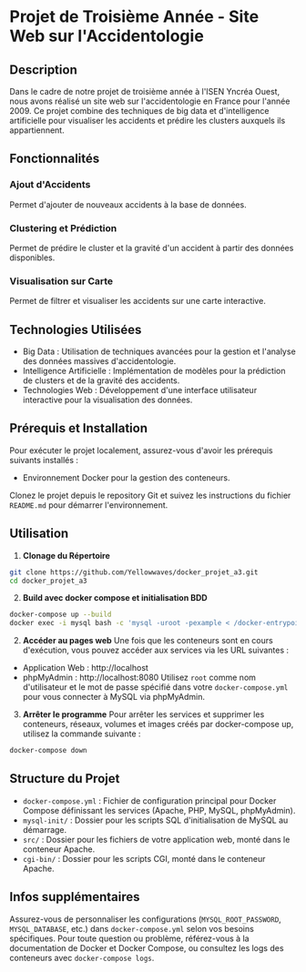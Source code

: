 # Projet de Troisième Année - Site Web sur l'Accidentologie

## Description
Dans le cadre de notre projet de troisième année à l'ISEN Yncréa Ouest, nous avons réalisé un site web sur l'accidentologie en France pour l'année 2009. Ce projet combine des techniques de big data et d'intelligence artificielle pour visualiser les accidents et prédire les clusters auxquels ils appartiennent.

## Fonctionnalités

### Ajout d'Accidents
Permet d'ajouter de nouveaux accidents à la base de données.

### Clustering et Prédiction
Permet de prédire le cluster et la gravité d'un accident à partir des données disponibles.

### Visualisation sur Carte
Permet de filtrer et visualiser les accidents sur une carte interactive.

## Technologies Utilisées
- Big Data : Utilisation de techniques avancées pour la gestion et l'analyse des données massives d'accidentologie.
- Intelligence Artificielle : Implémentation de modèles pour la prédiction de clusters et de la gravité des accidents.
- Technologies Web : Développement d'une interface utilisateur interactive pour la visualisation des données.

## Prérequis et Installation
Pour exécuter le projet localement, assurez-vous d'avoir les prérequis suivants installés :
- Environnement Docker pour la gestion des conteneurs.

Clonez le projet depuis le repository Git et suivez les instructions du fichier `README.md` pour démarrer l'environnement.

## Utilisation
1. **Clonage du Répertoire**
  ```bash
  git clone https://github.com/Yellowwaves/docker_projet_a3.git
  cd docker_projet_a3
  ```
2. **Build avec docker compose et initialisation BDD**
  ```bash
  docker-compose up --build
  docker exec -i mysql bash -c 'mysql -uroot -pexample < /docker-entrypoint-initdb.d/init.sql'
  ```
2. **Accéder au pages web**
Une fois que les conteneurs sont en cours d'exécution, vous pouvez accéder aux services via les URL suivantes :
- Application Web : http://localhost
- phpMyAdmin : http://localhost:8080
Utilisez `root` comme nom d'utilisateur et le mot de passe spécifié dans votre `docker-compose.yml` pour vous connecter à MySQL via phpMyAdmin.
3. **Arrêter le programme**
Pour arrêter les services et supprimer les conteneurs, réseaux, volumes et images créés par docker-compose up, utilisez la commande suivante :
```bash
docker-compose down
```

## Structure du Projet
- `docker-compose.yml` : Fichier de configuration principal pour Docker Compose définissant les services (Apache, PHP, MySQL, phpMyAdmin).
- `mysql-init/` : Dossier pour les scripts SQL d'initialisation de MySQL au démarrage.
- `src/` : Dossier pour les fichiers de votre application web, monté dans le conteneur Apache.
- `cgi-bin/` : Dossier pour les scripts CGI, monté dans le conteneur Apache.

## Infos supplémentaires
Assurez-vous de personnaliser les configurations (`MYSQL_ROOT_PASSWORD`, `MYSQL_DATABASE`, etc.) dans `docker-compose.yml` selon vos besoins spécifiques.
Pour toute question ou problème, référez-vous à la documentation de Docker et Docker Compose, ou consultez les logs des conteneurs avec `docker-compose logs`.
